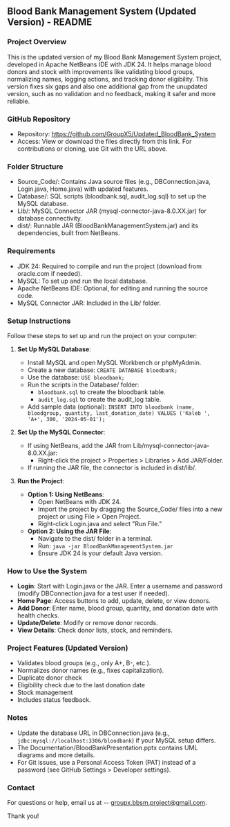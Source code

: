 Blood Bank Management System (Updated Version) - README
--------------------------------------------------

### Project Overview
This is the updated version of my Blood Bank Management System project, developed in Apache NetBeans IDE with JDK 24. It helps manage blood donors and stock with improvements like validating blood groups, normalizing names, logging actions, and tracking donor eligibility. This version fixes six gaps and also one additional gap from the unupdated version, such as no validation and no feedback, making it safer and more reliable.

### GitHub Repository
- Repository: https://github.com/GroupX5/Updated_BloodBank_System
- Access: View or download the files directly from this link. For contributions or cloning, use Git with the URL above.

### Folder Structure
- Source_Code/: Contains Java source files (e.g., DBConnection.java, Login.java, Home.java) with updated features.
- Database/: SQL scripts (bloodbank.sql, audit_log.sql) to set up the MySQL database.
- Lib/: MySQL Connector JAR (mysql-connector-java-8.0.XX.jar) for database connectivity.
- dist/: Runnable JAR (BloodBankManagementSystem.jar) and its dependencies, built from NetBeans.

### Requirements
- JDK 24: Required to compile and run the project (download from oracle.com if needed).
- MySQL: To set up and run the local database.
- Apache NetBeans IDE: Optional, for editing and running the source code.
- MySQL Connector JAR: Included in the Lib/ folder.

### Setup Instructions
Follow these steps to set up and run the project on your computer:

1. **Set Up MySQL Database**:
   - Install MySQL and open MySQL Workbench or phpMyAdmin.
   - Create a new database: `CREATE DATABASE bloodbank;`
   - Use the database: `USE bloodbank;`
   - Run the scripts in the Database/ folder:
     - `bloodbank.sql` to create the bloodbank table.
     - `audit_log.sql` to create the audit_log table.
   - Add sample data (optional): `INSERT INTO bloodbank (name, bloodgroup, quantity, last_donation_date) VALUES ('Kaleb ', 'A+', 300, '2024-05-01');`

2. **Set Up the MySQL Connector**:
   - If using NetBeans, add the JAR from Lib/mysql-connector-java-8.0.XX.jar:
     - Right-click the project > Properties > Libraries > Add JAR/Folder.
   - If running the JAR file, the connector is included in dist/lib/.

3. **Run the Project**:
   - **Option 1: Using NetBeans**:
     - Open NetBeans with JDK 24.
     - Import the project by dragging the Source_Code/ files into a new project or using File > Open Project.
     - Right-click Login.java and select "Run File."
   - **Option 2: Using the JAR File**:
     - Navigate to the dist/ folder in a terminal.
     - Run: `java -jar BloodBankManagementSystem.jar`
     - Ensure JDK 24 is your default Java version.

### How to Use the System
- **Login**: Start with Login.java or the JAR. Enter a username and password (modify DBConnection.java for a test user if needed).
- **Home Page**: Access buttons to add, update, delete, or view donors.
- **Add Donor**: Enter name, blood group, quantity, and donation date with health checks.
- **Update/Delete**: Modify or remove donor records.
- **View Details**: Check donor lists, stock, and reminders.

### Project Features (Updated Version)
- Validates blood groups (e.g., only A+, B-, etc.).
- Normalizes donor names (e.g., fixes capitalization).
- Duplicate donor check
- Eligibility check due to the last donation date
- Stock management
- Includes status feedback.

### Notes
- Update the database URL in DBConnection.java (e.g., `jdbc:mysql://localhost:3306/bloodbank`) if your MySQL setup differs.
- The Documentation/BloodBankPresentation.pptx contains UML diagrams and more details.
- For Git issues, use a Personal Access Token (PAT) instead of a password (see GitHub Settings > Developer settings).

### Contact
For questions or help, email us at -- groupx.bbsm.project@gmail.com.

Thank you!
